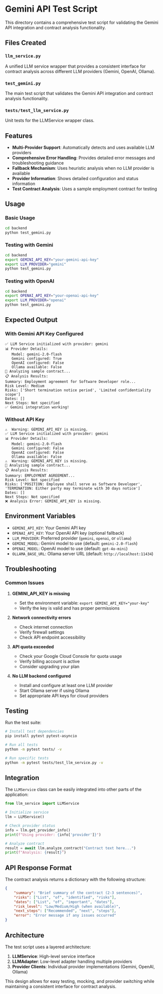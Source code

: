 # Gemini API Test Script

This directory contains a comprehensive test script for validating the Gemini API integration and contract analysis functionality.

## Files Created

### `llm_service.py`
A unified LLM service wrapper that provides a consistent interface for contract analysis across different LLM providers (Gemini, OpenAI, Ollama).

### `test_gemini.py`
The main test script that validates the Gemini API integration and contract analysis functionality.

### `tests/test_llm_service.py`
Unit tests for the LLMService wrapper class.

## Features

- **Multi-Provider Support**: Automatically detects and uses available LLM providers
- **Comprehensive Error Handling**: Provides detailed error messages and troubleshooting guidance
- **Fallback Mechanism**: Uses heuristic analysis when no LLM provider is available
- **Provider Information**: Shows detailed configuration and status information
- **Test Contract Analysis**: Uses a sample employment contract for testing

## Usage

### Basic Usage

```bash
cd backend
python test_gemini.py
```

### Testing with Gemini

```bash
cd backend
export GEMINI_API_KEY="your-gemini-api-key"
export LLM_PROVIDER="gemini"
python test_gemini.py
```

### Testing with OpenAI

```bash
cd backend
export OPENAI_API_KEY="your-openai-api-key"
export LLM_PROVIDER="openai"
python test_gemini.py
```

## Expected Output

### With Gemini API Key Configured

```
✅ LLM Service initialized with provider: gemini
📊 Provider Details:
   Model: gemini-2.0-flash
   Gemini configured: True
   OpenAI configured: False
   Ollama available: False
🔄 Analyzing sample contract...
📋 Analysis Results:
Summary: Employment agreement for Software Developer role...
Risk Level: Medium
Risks: ['Short termination notice period', 'Limited confidentiality scope']
Dates: []
Next Steps: Not specified
✅ Gemini integration working!
```

### Without API Key

```
⚠️  Warning: GEMINI_API_KEY is missing.
✅ LLM Service initialized with provider: gemini
📊 Provider Details:
   Model: gemini-2.0-flash
   Gemini configured: False
   OpenAI configured: False
   Ollama available: False
⚠️  Warning: GEMINI_API_KEY is missing.
🔄 Analyzing sample contract...
📋 Analysis Results:
Summary: EMPLOYMENT AGREEMENT...
Risk Level: Not specified
Risks: ['POSITION: Employee shall serve as Software Developer', 'TERMINATION: Either party may terminate with 30 days notice']
Dates: []
Next Steps: Not specified
❌ Analysis Error: GEMINI_API_KEY is missing.
```

## Environment Variables

- `GEMINI_API_KEY`: Your Gemini API key
- `OPENAI_API_KEY`: Your OpenAI API key (optional fallback)
- `LLM_PROVIDER`: Preferred provider (`gemini`, `openai`, or `ollama`)
- `GEMINI_MODEL`: Gemini model to use (default: `gemini-2.0-flash`)
- `OPENAI_MODEL`: OpenAI model to use (default: `gpt-4o-mini`)
- `OLLAMA_BASE_URL`: Ollama server URL (default: `http://localhost:11434`)

## Troubleshooting

### Common Issues

1. **GEMINI_API_KEY is missing**
   - Set the environment variable: `export GEMINI_API_KEY="your-key"`
   - Verify the key is valid and has proper permissions

2. **Network connectivity errors**
   - Check internet connection
   - Verify firewall settings
   - Check API endpoint accessibility

3. **API quota exceeded**
   - Check your Google Cloud Console for quota usage
   - Verify billing account is active
   - Consider upgrading your plan

4. **No LLM backend configured**
   - Install and configure at least one LLM provider
   - Start Ollama server if using Ollama
   - Set appropriate API keys for cloud providers

## Testing

Run the test suite:

```bash
# Install test dependencies
pip install pytest pytest-asyncio

# Run all tests
python -m pytest tests/ -v

# Run specific tests
python -m pytest tests/test_llm_service.py -v
```

## Integration

The `LLMService` class can be easily integrated into other parts of the application:

```python
from llm_service import LLMService

# Initialize service
llm = LLMService()

# Check provider status
info = llm.get_provider_info()
print(f"Using provider: {info['provider']}")

# Analyze contract
result = await llm.analyze_contract("Contract text here...")
print(f"Analysis: {result}")
```

## API Response Format

The contract analysis returns a dictionary with the following structure:

```json
{
    "summary": "Brief summary of the contract (2-3 sentences)",
    "risks": ["List", "of", "identified", "risks"],
    "dates": ["List", "of", "important", "dates"],
    "risk_level": "Low/Medium/High (when available)",
    "next_steps": ["Recommended", "next", "steps"],
    "error": "Error message if any issues occurred"
}
```

## Architecture

The test script uses a layered architecture:

1. **LLMService**: High-level service interface
2. **LLMAdapter**: Low-level adapter handling multiple providers
3. **Provider Clients**: Individual provider implementations (Gemini, OpenAI, Ollama)

This design allows for easy testing, mocking, and provider switching while maintaining a consistent interface for contract analysis.
